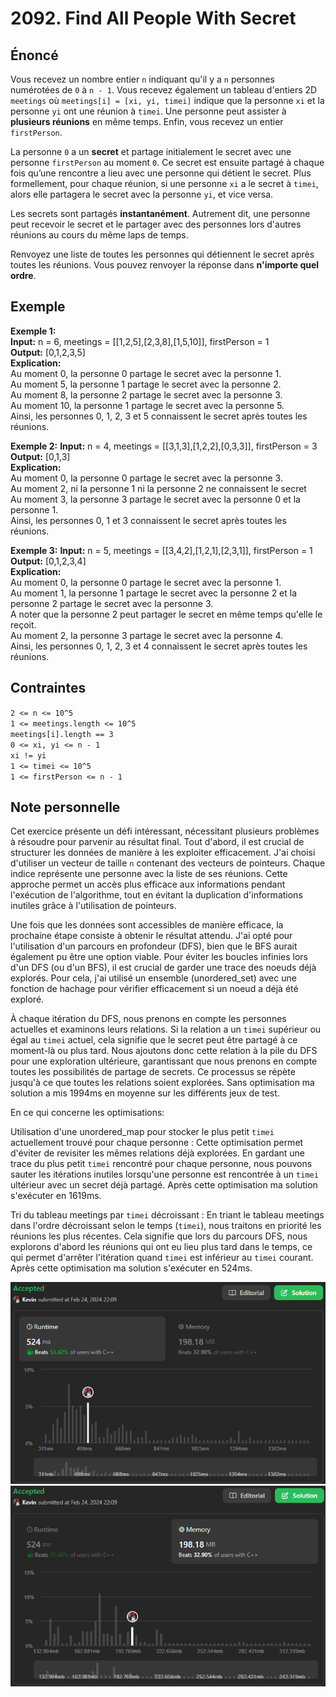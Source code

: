 # 2092. Find All People With Secret

## Énoncé

Vous recevez un nombre entier `n` indiquant qu'il y a `n` personnes numérotées de `0` à `n - 1`. Vous recevez également un tableau d'entiers 2D `meetings` où `meetings[i] = [xi, yi, timei]` indique que la personne `xi` et la personne `yi` ont une réunion à `timei`. Une personne peut assister à **plusieurs réunions** en même temps. Enfin, vous recevez un entier `firstPerson`.

La personne `0` a un **secret** et partage initialement le secret avec une personne `firstPerson` au moment `0`. Ce secret est ensuite partagé à chaque fois qu’une rencontre a lieu avec une personne qui détient le secret. Plus formellement, pour chaque réunion, si une personne `xi` a le secret à `timei`, alors elle partagera le secret avec la personne `yi`, et vice versa.

Les secrets sont partagés **instantanément**. Autrement dit, une personne peut recevoir le secret et le partager avec des personnes lors d'autres réunions au cours du même laps de temps.

Renvoyez une liste de toutes les personnes qui détiennent le secret après toutes les réunions. Vous pouvez renvoyer la réponse dans **n'importe quel ordre**.

## Exemple

**Exemple 1:**  
**Input:** n = 6, meetings = [[1,2,5],[2,3,8],[1,5,10]], firstPerson = 1  
**Output:** [0,1,2,3,5]  
**Explication:**  
Au moment 0, la personne 0 partage le secret avec la personne 1.  
Au moment 5, la personne 1 partage le secret avec la personne 2.  
Au moment 8, la personne 2 partage le secret avec la personne 3.  
Au moment 10, la personne 1 partage le secret avec la personne 5.​​​​  
Ainsi, les personnes 0, 1, 2, 3 et 5 connaissent le secret après toutes les réunions.

**Exemple 2:**
**Input:** n = 4, meetings = [[3,1,3],[1,2,2],[0,3,3]], firstPerson = 3  
**Output:** [0,1,3]  
**Explication:**  
Au moment 0, la personne 0 partage le secret avec la personne 3.  
Au moment 2, ni la personne 1 ni la personne 2 ne connaissent le secret  
Au moment 3, la personne 3 partage le secret avec la personne 0 et la personne 1.  
Ainsi, les personnes 0, 1 et 3 connaissent le secret après toutes les réunions.

**Exemple 3:**
**Input:** n = 5, meetings = [[3,4,2],[1,2,1],[2,3,1]], firstPerson = 1  
**Output:** [0,1,2,3,4]  
**Explication:**  
Au moment 0, la personne 0 partage le secret avec la personne 1.  
Au moment 1, la personne 1 partage le secret avec la personne 2 et la personne 2 partage le secret avec la personne 3.  
A noter que la personne 2 peut partager le secret en même temps qu'elle le reçoit.  
Au moment 2, la personne 3 partage le secret avec la personne 4.  
Ainsi, les personnes 0, 1, 2, 3 et 4 connaissent le secret après toutes les réunions.

## Contraintes

`2 <= n <= 10^5`  
`1 <= meetings.length <= 10^5`  
`meetings[i].length == 3`  
`0 <= xi, yi <= n - 1`  
`xi != yi`  
`1 <= timei <= 10^5`  
`1 <= firstPerson <= n - 1`

## Note personnelle

Cet exercice présente un défi intéressant, nécessitant plusieurs problèmes à résoudre pour parvenir au résultat final.
Tout d'abord, il est crucial de structurer les données de manière à les exploiter efficacement. J'ai choisi d'utiliser un vecteur de taille `n` contenant des vecteurs de pointeurs. Chaque indice représente une personne avec la liste de ses réunions. Cette approche permet un accès plus efficace aux informations pendant l'exécution de l'algorithme, tout en évitant la duplication d'informations inutiles grâce à l'utilisation de pointeurs.

Une fois que les données sont accessibles de manière efficace, la prochaine étape consiste à obtenir le résultat attendu. J'ai opté pour l'utilisation d'un parcours en profondeur (DFS), bien que le BFS aurait également pu être une option viable. Pour éviter les boucles infinies lors d'un DFS (ou d'un BFS), il est crucial de garder une trace des noeuds déjà explorés. Pour cela, j'ai utilisé un ensemble (unordered_set) avec une fonction de hachage pour vérifier efficacement si un noeud a déjà été exploré.

À chaque itération du DFS, nous prenons en compte les personnes actuelles et examinons leurs relations. Si la relation a un `timei` supérieur ou égal au `timei` actuel, cela signifie que le secret peut être partagé à ce moment-là ou plus tard. Nous ajoutons donc cette relation à la pile du DFS pour une exploration ultérieure, garantissant que nous prenons en compte toutes les possibilités de partage de secrets. Ce processus se répète jusqu'à ce que toutes les relations soient explorées.
Sans optimisation ma solution a mis 1994ms en moyenne sur les différents jeux de test.

En ce qui concerne les optimisations:

Utilisation d'une unordered_map pour stocker le plus petit `timei` actuellement trouvé pour chaque personne : Cette optimisation permet d'éviter de revisiter les mêmes relations déjà explorées. En gardant une trace du plus petit `timei` rencontré pour chaque personne, nous pouvons sauter les itérations inutiles lorsqu'une personne est rencontrée à un `timei` ultérieur avec un secret déjà partagé.
Après cette optimisation ma solution s'exécuter en 1619ms.

Tri du tableau meetings par `timei` décroissant : En triant le tableau meetings dans l'ordre décroissant selon le temps (`timei`), nous traitons en priorité les réunions les plus récentes. Cela signifie que lors du parcours DFS, nous explorons d'abord les réunions qui ont eu lieu plus tard dans le temps, ce qui permet d'arrêter l'itération quand `timei` est inférieur au `timei` courant.
Après cette optimisation ma solution s'exécuter en 524ms.

<img src="./imgs/runtime.png"/>
<img src="./imgs/memory.png"/>
